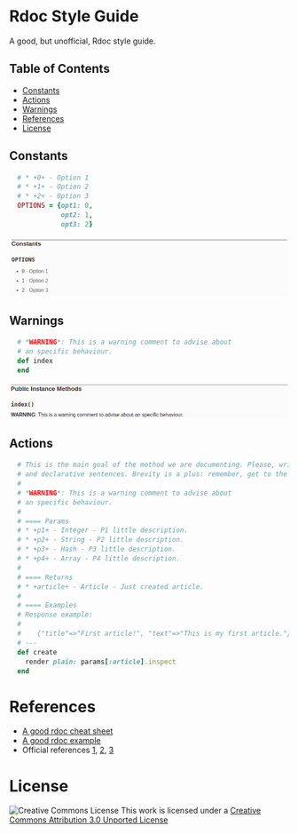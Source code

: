 # Rdoc Style Guide

A good, but unofficial, Rdoc style guide.

## Table of Contents

* [Constants](#constants)
* [Actions](#actions)
* [Warnings](#warnings)
* [References](#references)
* [License](#license)

## Constants

  ```Ruby
    # * +0+ - Option 1
    # * +1+ - Option 2
    # * +2+ - Option 3
    OPTIONS = {opt1: 0,
               opt2: 1,
               opt3: 2}
  ```

  ![alt tag](https://raw.githubusercontent.com/ljromero/rdoc-style-guide/master/app/assets/images/constants.png)

## Warnings

  ```Ruby
    # *WARNING*: This is a warning comment to advise about
    # an specific behaviour.
    def index
    end
  ```

  ![alt tag](https://raw.githubusercontent.com/ljromero/rdoc-style-guide/master/app/assets/images/warnings.png)

## Actions

  ```Ruby
    # This is the main goal of the method we are documenting. Please, write simple
    # and declarative sentences. Brevity is a plus: remember, get to the point.
    #
    # *WARNING*: This is a warning comment to advise about
    # an specific behaviour.
    #
    # ==== Params
    # * +p1+ - Integer - P1 little description.
    # * +p2+ - String - P2 little description.
    # * +p3+ - Hash - P3 little description.
    # * +p4+ - Array - P4 little description.
    #
    # ==== Returns
    # * +article+ - Article - Just created article.
    #
    # ==== Examples
    # Response example:
    #
    #    {"title"=>"First article!", "text"=>"This is my first article."}
    # ---
    def create
      render plain: params[:article].inspect
    end
  ```

# References

* [A good rdoc cheat sheet](http://jan.varwig.org/wp-content/uploads/2006/09/Rdoc%20Cheat%20Sheet.pdf)
* [A good rdoc example](http://blog.firsthand.ca/2010/09/ruby-rdoc-example.html)
* Official references [1](http://ruby-doc.org/stdlib-2.1.1/libdoc/rdoc/rdoc/RDoc/Parser/Ruby.html), [2](http://docs.seattlerb.org/rdoc/RDoc/Markup.html), [3](http://rdoc.rubyforge.org/RDoc/Parser/Ruby.html)

# License

![Creative Commons License](http://i.creativecommons.org/l/by/3.0/88x31.png)
This work is licensed under a
[Creative Commons Attribution 3.0 Unported License](http://creativecommons.org/licenses/by/3.0/deed.en_US)

